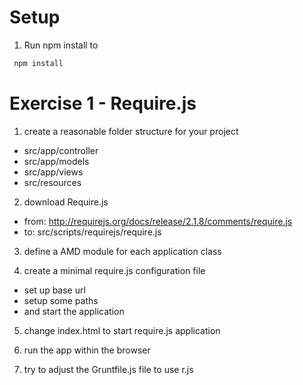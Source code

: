 Setup
=====

1. Run npm install to

```bash
 npm install
```


Exercise 1 - Require.js
=======================

1. create a reasonable folder structure for your project
  - src/app/controller
  - src/app/models
  - src/app/views
  - src/resources

2. download Require.js
  - from: http://requirejs.org/docs/release/2.1.8/comments/require.js
  - to: src/scripts/requirejs/require.js

3. define a AMD module for each application class

4. create a minimal require.js configuration file
  - set up base url
  - setup some paths
  - and start the application

5. change index.html to start require.js application

6. run the app within the browser

7. try to adjust the Gruntfile.js file to use r.js